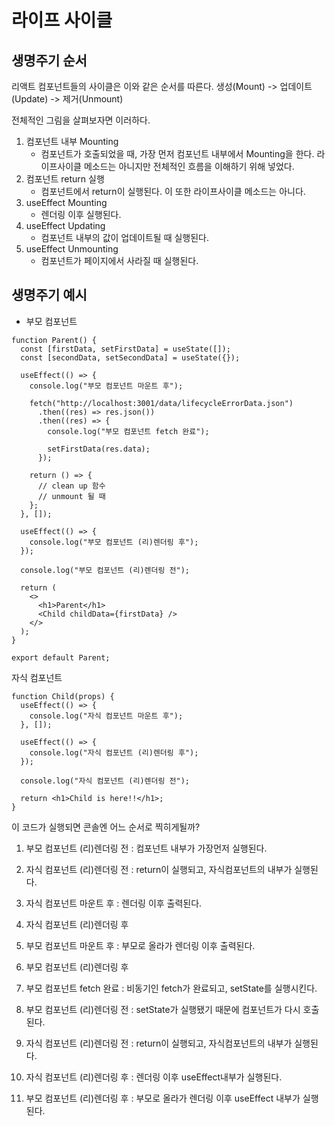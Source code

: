 # 라이프 사이클

## 생명주기 순서

리액트 컴포넌트들의 사이클은 이와 같은 순서를 따른다.
생성(Mount) -> 업데이트(Update) -> 제거(Unmount)

전체적인 그림을 살펴보자면 이러하다.

1. 컴포넌트 내부 Mounting
   - 컴포넌트가 호출되었을 때, 가장 먼저 컴포넌트 내부에서 Mounting을 한다. 라이프사이클 메소드는 아니지만 전체적인 흐름을 이해하기 위해 넣었다.
2. 컴포넌트 return 실행
   - 컴포넌트에서 return이 실행된다. 이 또한 라이프사이클 메소드는 아니다.
3. useEffect Mounting
   - 렌더링 이후 실행된다.
4. useEffect Updating
   - 컴포넌트 내부의 값이 업데이트될 때 실행된다.
5. useEffect Unmounting
   - 컴포넌트가 페이지에서 사라질 때 실행된다.

## 생명주기 예시

- 부모 컴포넌트

```tsx
function Parent() {
  const [firstData, setFirstData] = useState([]);
  const [secondData, setSecondData] = useState({});

  useEffect(() => {
    console.log("부모 컴포넌트 마운트 후");

    fetch("http://localhost:3001/data/lifecycleErrorData.json")
      .then((res) => res.json())
      .then((res) => {
        console.log("부모 컴포넌트 fetch 완료");

        setFirstData(res.data);
      });

    return () => {
      // clean up 함수
      // unmount 될 때
    };
  }, []);

  useEffect(() => {
    console.log("부모 컴포넌트 (리)렌더링 후");
  });

  console.log("부모 컴포넌트 (리)렌더링 전");

  return (
    <>
      <h1>Parent</h1>
      <Child childData={firstData} />
    </>
  );
}

export default Parent;
```

자식 컴포넌트

```tsx
function Child(props) {
  useEffect(() => {
    console.log("자식 컴포넌트 마운트 후");
  }, []);

  useEffect(() => {
    console.log("자식 컴포넌트 (리)렌더링 후");
  });

  console.log("자식 컴포넌트 (리)렌더링 전");

  return <h1>Child is here!!</h1>;
}
```

이 코드가 실행되면 콘솔엔 어느 순서로 찍히게될까?

1. 부모 컴포넌트 (리)렌더링 전 : 컴포넌트 내부가 가장먼저 실행된다.

2. 자식 컴포넌트 (리)렌더링 전 : return이 실행되고, 자식컴포넌트의 내부가 실행된다.

3. 자식 컴포넌트 마운트 후 : 렌더링 이후 출력된다.

4. 자식 컴포넌트 (리)렌더링 후

5. 부모 컴포넌트 마운트 후 : 부모로 올라가 렌더링 이후 출력된다.

6. 부모 컴포넌트 (리)렌더링 후

7. 부모 컴포넌트 fetch 완료 : 비동기인 fetch가 완료되고, setState를 실행시킨다.

8. 부모 컴포넌트 (리)렌더링 전 : setState가 실행됐기 때문에 컴포넌트가 다시 호출된다.

9. 자식 컴포넌트 (리)렌더링 전 : return이 실행되고, 자식컴포넌트의 내부가 실행된다.

10. 자식 컴포넌트 (리)렌더링 후 : 렌더링 이후 useEffect내부가 실행된다.

11. 부모 컴포넌트 (리)렌더링 후 : 부모로 올라가 렌더링 이후 useEffect 내부가 실행된다.
